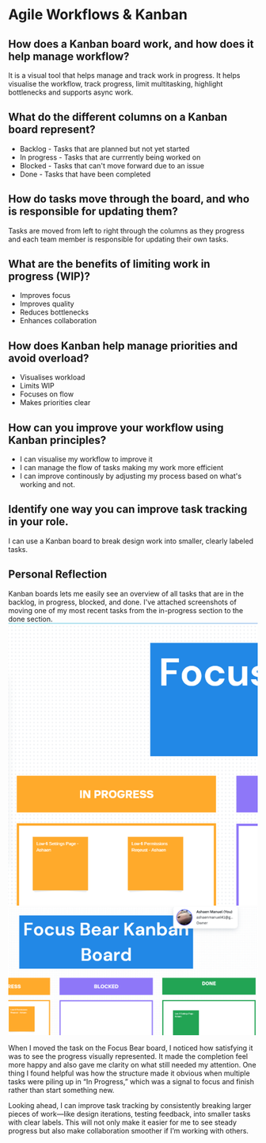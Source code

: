 # Agile Workflows & Kanban

## How does a Kanban board work, and how does it help manage workflow?
It is a visual tool that helps manage and track work in progress.  It helps visualise the workflow, track progress, limit multitasking, highlight bottlenecks and supports async work.

## What do the different columns on a Kanban board represent?
- Backlog - Tasks that are planned but not yet started
- In progress - Tasks that are currrently being worked on 
- Blocked - Tasks that can't move forward due to an issue
- Done - Tasks that have been completed

## How do tasks move through the board, and who is responsible for updating them?
Tasks are moved from left to right through the columns as they progress and each team member is responsible for updating their own tasks.

## What are the benefits of limiting work in progress (WIP)?
- Improves focus
- Improves quality
- Reduces bottlenecks
- Enhances collaboration

## How does Kanban help manage priorities and avoid overload?
- Visualises workload
- Limits WIP
- Focuses on flow
- Makes priorities clear

## How can you improve your workflow using Kanban principles?
- I can visualise my workflow to improve it
- I can manage the flow of tasks making my work more efficient
- I can improve continously by adjusting my process based on what's working and not.

## Identify one way you can improve task tracking in your role.
I can use a Kanban board to break design work into smaller, clearly labeled tasks.

## Personal Reflection

Kanban boards lets me easily see an overview of all tasks that are in the backlog, in progress, blocked, and done. I've attached screenshots of moving one of my most recent tasks from the in-progress section to the done section.
![Screenshot of my tasks in the in-progress section](image-28.png)
![Screenshot of my task being moved to the done section](image-29.png)

When I moved the task on the Focus Bear board, I noticed how satisfying it was to see the progress visually represented. It made the completion feel more happy and also gave me clarity on what still needed my attention. One thing I found helpful was how the structure made it obvious when multiple tasks were piling up in “In Progress,” which was a signal to focus and finish rather than start something new.

Looking ahead, I can improve task tracking by consistently breaking larger pieces of work—like design iterations, testing feedback, into smaller tasks with clear labels. This will not only make it easier for me to see steady progress but also make collaboration smoother if I’m working with others.